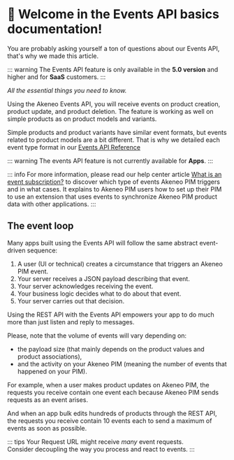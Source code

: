 # 👋 Welcome in the Events API basics documentation!

You are probably asking yourself a ton of questions about our Events API, that's why we made this article.

::: warning
The Events API feature is only available in the **5.0 version** and higher and for **SaaS** customers.
:::


_All the essential things you need to know._

Using the Akeneo Events API, you will receive events on product creation, product update, and product deletion. 
The feature is working as well on simple products as on product models and variants.

Simple products and product variants have similar event formats, but events related to product models are a bit different. That is why we detailed each event type format in our [Events API Reference](../events-reference/events-reference-serenity/products.html)

::: warning
The events API feature is not currently available for **Apps**.
:::

::: info 
For more information, please read our help center article [What is an event subscription?](https://help.akeneo.com/pim/serenity/articles/what-is-an-event-subscription.html) to discover which type of events Akeneo PIM triggers and in what cases. 
It explains to Akeneo PIM users how to set up their PIM to use an extension that uses events to synchronize Akeneo PIM product data with other applications. 
::: 

## The event loop

Many apps built using the Events API will follow the same abstract event-driven sequence:

1. A user (UI or technical) creates a circumstance that triggers an Akeneo PIM event.
2. Your server receives a JSON payload describing that event.
3. Your server acknowledges receiving the event.
4. Your business logic decides what to do about that event.
5. Your server carries out that decision.

Using the REST API with the Events API empowers your app to do much more than just listen and reply to messages.

Please, note that the volume of events will vary depending on:
- the payload size (that mainly depends on the product values and product associations),
- and the activity on your Akeneo PIM (meaning the number of events that happened on your PIM).

For example, when a user makes product updates on Akeneo PIM, the requests you receive contain one event each because Akeneo PIM sends requests as an event arises.

And when an app bulk edits hundreds of products through the REST API, the requests you receive contain 10 events each to send a maximum of events as soon as possible.

::: tips
Your Request URL might receive *many* event requests.  
Consider decoupling the way you process and react to events.
:::

